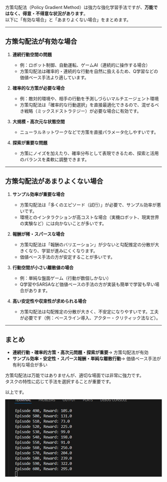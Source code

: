 方策勾配法（Policy Gradient Method）は強力な強化学習手法ですが、**万能ではなく、得意・不得意な状況があります**。  
以下に「有効な場合」と「あまりよくない場合」をまとめます。

---

## 方策勾配法が**有効な場合**

1. **連続行動空間の問題**
   - 例：ロボット制御、自動運転、ゲームAI（連続的に操作する場合）
   - 方策勾配法は確率的・連続的な行動を自然に扱えるため、Q学習などの価値ベース手法より適しています。

2. **確率的な方策が必要な場合**
   - 例：敵対的環境や、相手の行動を予測しづらいマルチエージェント環境
   - 方策勾配法は「確率的な行動選択」を直接最適化できるので、混ぜるべき戦略（ミックスドストラテジー）が必要な場合に有効です。

3. **大規模・高次元な状態空間**
   - ニューラルネットワークなどで方策を直接パラメータ化しやすいです。

4. **探索が重要な問題**
   - 方策にノイズを加えたり、確率分布として表現できるため、探索と活用のバランスを柔軟に調整できます。

---

## 方策勾配法が**あまりよくない場合**

1. **サンプル効率が重要な場合**
   - 方策勾配法は「多くのエピソード（試行）」が必要で、サンプル効率が悪いです。
   - 環境とのインタラクションが高コストな場合（実機ロボット、現実世界の実験など）には向かないことが多いです。

2. **報酬が稀・スパースな場合**
   - 方策勾配法は「報酬のバリエーション」が少ないと勾配推定の分散が大きくなり、学習が進みにくくなります。
   - 価値ベース手法の方が安定することが多いです。

3. **行動空間が小さい離散値の場合**
   - 例：単純な盤面ゲーム（行動が数個しかない）
   - Q学習やSARSAなど価値ベースの手法の方が実装も簡単で学習も早い場合があります。

4. **高い安定性や収束性が求められる場合**
   - 方策勾配法は勾配推定の分散が大きく、不安定になりやすいです。工夫が必要です（例：ベースライン導入、アクター・クリティック法など）。

---

## まとめ

- **連続行動・確率的方策・高次元問題・探索が重要**→ 方策勾配法が有効
- **サンプル効率・安定性・スパース報酬・単純な離散行動**→ 価値ベース手法が有利な場合が多い

方策勾配法は万能ではありませんが、適切な場面では非常に強力です。  
タスクの特性に応じて手法を選択することが重要です。

以上です。


![alt text](image.png)